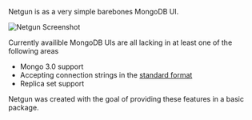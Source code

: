 Netgun is as a very simple barebones MongoDB UI.

![Netgun Screenshot](http://i.imgur.com/Hi4BSB9.png)

Currently availible MongoDB UIs are all lacking in at least one of the following areas

  * Mongo 3.0 support
  * Accepting connection strings in the [standard format](http://docs.mongodb.org/manual/reference/connection-string/)
  * Replica set support

Netgun was created with the goal of providing these features in a basic package.
